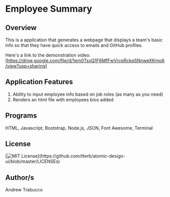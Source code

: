 # Employee Summary

## Overview
This is a application that generates a webpage that displays a team's basic info so that they have quick access to emails and GitHub profiles.

Here's a link to the demonstration video: [https://drive.google.com/file/d/1em0TsxQ1F6MfFwVrcpRckqSNnweXKmoA/view?usp=sharing]

## Application Features
1) Ability to input employee info based on job roles (as many as you need)
2) Renders an html file with employees bios added


## Programs 
HTML, Javascript, Bootstrap, Node.js, JSON, Font Awesome, Terminal

## License 
[![MIT License](https://img.shields.io/apm/l/atomic-design-ui.svg?)](https://github.com/tterb/atomic-design-ui/blob/master/LICENSEs)

## Author/s
Andrew Trabucco
